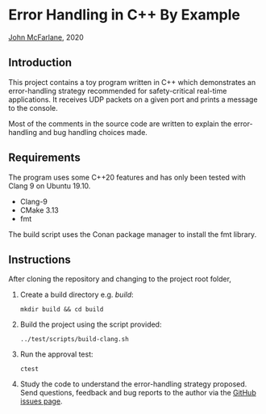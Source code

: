 # Error Handling in C++ By Example

[John McFarlane](mailto:eg-error-handling@john.mcfarlane.name), 2020

## Introduction

This project contains a toy program written in C++ which demonstrates an error-handling strategy recommended for
safety-critical real-time applications. It receives UDP packets on a given port and prints a message to the console.

Most of the comments in the source code are written to explain the error-handling and bug handling choices made.

## Requirements

The program uses some C++20 features and has only been tested with Clang 9 on Ubuntu 19.10.

* Clang-9
* CMake 3.13
* fmt

The build script uses the Conan package manager to install the fmt library.

## Instructions

After cloning the repository and changing to the project root folder,

1. Create a build directory e.g. _build_:

   ```shell
   mkdir build && cd build
   ```

2. Build the project using the script provided:

   ```shell
   ../test/scripts/build-clang.sh
   ```

3. Run the approval test:

   ```shell
   ctest
   ```

4. Study the code to understand the error-handling strategy proposed. Send questions, feedback and bug reports to the
   author via the [GitHub issues page](https://github.com/johnmcfarlane/eg-error-handling/issues).
